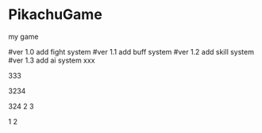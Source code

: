 # PikachuGame
my game

#ver 1.0
add fight system
#ver 1.1
add buff system
#ver 1.2
add skill system
#ver 1.3
add ai system
xxx


333

3234


324
2
3



1
2
